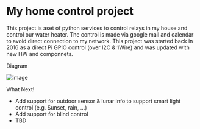 # My home control project
This project is aset of python services to control relays in my house and control our water heater.
The control is made via google mail and calendar to avoid direct connection to my network.
This project was started back in 2016 as a direct Pi GPIO control (over I2C & 1Wire) and was updated with new HW and componnets.
<p><heading> Diagram 
</heading>
<p>

![image](https://user-images.githubusercontent.com/118635882/203090644-492a2875-ce8a-4c32-9a73-409851052cdd.png)

<p><heading> What Next! 
</heading>
<p>


- Add support for outdoor sensor & lunar info to support smart light control (e.g. Sunset, rain, ...)
- Add support for blind control 
- TBD
